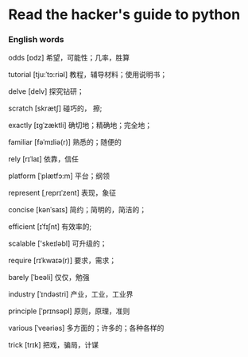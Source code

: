 # Read the hacker's guide to python

### English words

odds [ɒdz] 希望，可能性；几率，胜算

tutorial [tju:ˈtɔ:riəl] 教程，辅导材料；使用说明书；

delve [delv] 探究钻研；

scratch [skrætʃ] 碰巧的， 擦;

exactly [ɪgˈzæktli] 确切地；精确地；完全地；

familiar [fəˈmɪliə(r)] 熟悉的；随便的

rely [rɪˈlaɪ] 依靠，信任

platform  [ˈplætfɔ:m] 平台；纲领

represent [ˌreprɪˈzent] 表现，象征

concise [kənˈsaɪs] 简约；简明的，简洁的；

efficient [ɪˈfɪʃnt] 有效率的;

scalable ['skeɪləbl] 可升级的；

require [rɪˈkwaɪə(r)] 要求，需求；

barely [ˈbeəli] 仅仅，勉强

industry [ˈɪndəstri] 产业，工业，工业界

principle [ˈprɪnsəpl] 原则，原理，准则

various [ˈveəriəs] 多方面的；许多的；各种各样的

trick [trɪk] 把戏，骗局，计谋


